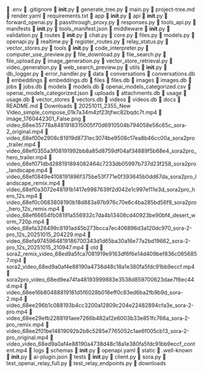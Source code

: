   📄 .env
  📄 .gitignore
  📄 __init__.py
  📄 generate_tree.py
  📄 main.py
  📄 project-tree.md
  📄 render.yaml
  📄 requirements.txt
  📁 app
    📄 __init__.py
    📁 api
      📄 __init__.py
      📄 forward_openai.py
      📄 passthrough_proxy.py
      📄 responses.py
      📄 tools_api.py
    📁 manifests
      📄 __init__.py
      📄 tools_manifest.json
    📁 middleware
      📄 __init__.py
      📄 validation.py
    📁 routes
      📄 __init__.py
      📄 chat.py
      📄 core.py
      📄 files.py
      📄 models.py
      📄 openapi.py
      📄 realtime.py
      📄 register_routes.py
      📄 relay_status.py
      📄 vector_stores.py
    📁 tools
      📄 __init__.py
      📄 code_interpreter.py
      📄 computer_use_preview.py
      📄 file_download.py
      📄 file_search.py
      📄 file_upload.py
      📄 image_generation.py
      📄 vector_store_retrieval.py
      📄 video_generation.py
      📄 web_search_preview.py
    📁 utils
      📄 __init__.py
      📄 db_logger.py
      📄 error_handler.py
  📁 data
    📁 conversations
      📄 conversations.db
    📁 embeddings
      📄 embeddings.db
    📁 files
      📄 files.db
    📁 images
      📄 images.db
    📁 jobs
      📄 jobs.db
    📁 models
      📄 models.db
      📄 openai_models_categorized.csv
      📄 openai_models_categorized.json
    📁 uploads
      📄 attachments.db
    📁 usage
      📄 usage.db
    📁 vector_stores
      📄 vectors.db
    📁 videos
      📄 videos.db
  📁 docs
    📄 README.md
  📁 Downloads
    📄 20251011_2355_New Video_simple_compose_01k7a34m4zf23tjfwc82bqdc7t.mp4
    📄 image_1760442301_False.png
    📄 video_68ee35778a8481918315005f70d6910504b794058e56c65c_sora-2_original.mp4
    📄 video_68ef00e2908c81919d8731ec3074be9508c17ea8b46cc00a_sora2pro_trailer.mp4
    📄 video_68ef0355a3f08191992bb8a85d8759df04af34889f5b68e4_sora2pro_hero_trailer.mp4
    📄 video_68ef071dbd288191894082464c7233db05997b737d23f258_sora2pro_landscape.mp4
    📄 video_68ef0849e4108191896f375be53f771e0f393645b0dd67da_sora2pro_landscape_remix.mp4
    📄 video_68ef0a3072e48191b1417e9987639f2d042e1c997e111e3d_sora2pro_hero_12s.mp4
    📄 video_68ef0c0683808190b18d883a97b976c70e6c4ba285bd56f9_sora2pro_hero_12s_remix.mp4
    📄 video_68ef66654fb08191a556932c7da4b13408cd40923be90bf4_desert_worm_720p.mp4
    📄 video_68efa326499c8191ad45b273bcca7ec406896d3a120dc970_sora-2-pro_12s_20251015_204229.mp4
    📄 video_68efa9745964819186700343d1d65ba30a16e77a2bd19662_sora-2-pro_12s_20251015_210947.mp4
    📁 old
      📄 sora2_remix_video_68ed9a5fca7081919e9163df6f6e14d409bef836c0856857.mp4
      📄 sora2_video_68ed9a0af4e88190a4738d48c18a1e380fa5fdc91bb9eccf.mp4
      📄 sora2pro_video_68ed9ea74fa48193999883e3538d859700623dae7f6ec44d.mp4
      📄 video_68ee16b80488819181d5f6028b018eff0c83ed6ba2fb9b9d_sora-2.mp4
      📄 video_68ee296b1c088193b4cc3200a12809c204e22482894cfa3e_sora-2-pro.mp4
      📄 video_68ee29efb2288191aee7266b482a12e6003b33e851fc766a_sora-2-pro_remix.mp4
      📄 video_68ee2f01be14819092b2b8c5285e7765052c1ae6f005cb13_sora-2-pro_original.mp4
      📄 video_video_68ed9a0af4e88190a4738d48c18a1e380fa5fdc91bb9eccf_content.mp4
  📁 logs
  📁 schemas
    📄 __init__.py
    📄 openapi.yaml
  📁 static
    📁 .well-known
      📄 __init__.py
      📄 ai-plugin.json
  📁 tests
    📄 __init__.py
    📄 client.py
    📄 sora.py
    📄 test_openai_relay_full.py
    📄 test_relay_endpoints.py
    📁 downloads